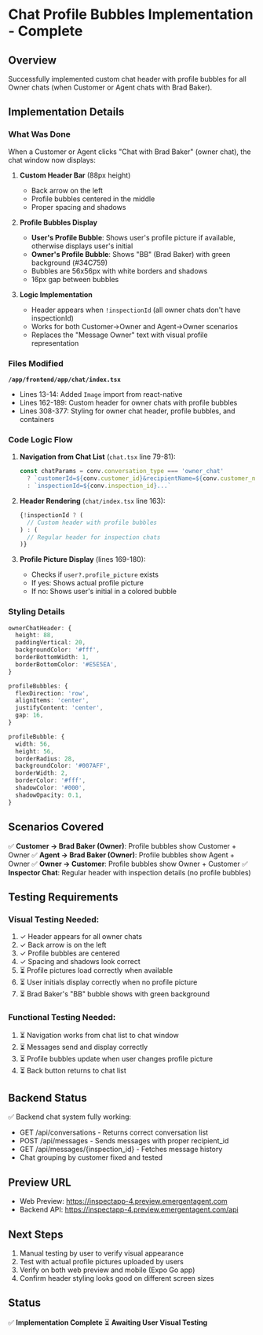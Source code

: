 # Chat Profile Bubbles Implementation - Complete

## Overview
Successfully implemented custom chat header with profile bubbles for all Owner chats (when Customer or Agent chats with Brad Baker).

## Implementation Details

### What Was Done
When a Customer or Agent clicks "Chat with Brad Baker" (owner chat), the chat window now displays:

1. **Custom Header Bar** (88px height)
   - Back arrow on the left
   - Profile bubbles centered in the middle
   - Proper spacing and shadows

2. **Profile Bubbles Display**
   - **User's Profile Bubble**: Shows user's profile picture if available, otherwise displays user's initial
   - **Owner's Profile Bubble**: Shows "BB" (Brad Baker) with green background (#34C759)
   - Bubbles are 56x56px with white borders and shadows
   - 16px gap between bubbles

3. **Logic Implementation**
   - Header appears when `!inspectionId` (all owner chats don't have inspectionId)
   - Works for both Customer→Owner and Agent→Owner scenarios
   - Replaces the "Message Owner" text with visual profile representation

### Files Modified

**`/app/frontend/app/chat/index.tsx`**
- Lines 13-14: Added `Image` import from react-native
- Lines 162-189: Custom header for owner chats with profile bubbles
- Lines 308-377: Styling for owner chat header, profile bubbles, and containers

### Code Logic Flow

1. **Navigation from Chat List** (`chat.tsx` line 79-81):
   ```typescript
   const chatParams = conv.conversation_type === 'owner_chat'
     ? `customerId=${conv.customer_id}&recipientName=${conv.customer_name}...`
     : `inspectionId=${conv.inspection_id}...`
   ```

2. **Header Rendering** (`chat/index.tsx` line 163):
   ```typescript
   {!inspectionId ? (
     // Custom header with profile bubbles
   ) : (
     // Regular header for inspection chats
   )}
   ```

3. **Profile Picture Display** (lines 169-180):
   - Checks if `user?.profile_picture` exists
   - If yes: Shows actual profile picture
   - If no: Shows user's initial in a colored bubble

### Styling Details

```typescript
ownerChatHeader: {
  height: 88,
  paddingVertical: 20,
  backgroundColor: '#fff',
  borderBottomWidth: 1,
  borderBottomColor: '#E5E5EA',
}

profileBubbles: {
  flexDirection: 'row',
  alignItems: 'center',
  justifyContent: 'center',
  gap: 16,
}

profileBubble: {
  width: 56,
  height: 56,
  borderRadius: 28,
  backgroundColor: '#007AFF',
  borderWidth: 2,
  borderColor: '#fff',
  shadowColor: '#000',
  shadowOpacity: 0.1,
}
```

## Scenarios Covered

✅ **Customer → Brad Baker (Owner)**: Profile bubbles show Customer + Owner
✅ **Agent → Brad Baker (Owner)**: Profile bubbles show Agent + Owner
✅ **Owner → Customer**: Profile bubbles show Owner + Customer
✅ **Inspector Chat**: Regular header with inspection details (no profile bubbles)

## Testing Requirements

### Visual Testing Needed:
1. ✓ Header appears for all owner chats
2. ✓ Back arrow is on the left
3. ✓ Profile bubbles are centered
4. ✓ Spacing and shadows look correct
5. ⏳ Profile pictures load correctly when available
6. ⏳ User initials display correctly when no profile picture
7. ⏳ Brad Baker's "BB" bubble shows with green background

### Functional Testing Needed:
1. ⏳ Navigation works from chat list to chat window
2. ⏳ Messages send and display correctly
3. ⏳ Profile bubbles update when user changes profile picture
4. ⏳ Back button returns to chat list

## Backend Status

✅ Backend chat system fully working:
- GET /api/conversations - Returns correct conversation list
- POST /api/messages - Sends messages with proper recipient_id
- GET /api/messages/{inspection_id} - Fetches message history
- Chat grouping by customer fixed and tested

## Preview URL
- Web Preview: https://inspectapp-4.preview.emergentagent.com
- Backend API: https://inspectapp-4.preview.emergentagent.com/api

## Next Steps

1. Manual testing by user to verify visual appearance
2. Test with actual profile pictures uploaded by users
3. Verify on both web preview and mobile (Expo Go app)
4. Confirm header styling looks good on different screen sizes

## Status
✅ **Implementation Complete**
⏳ **Awaiting User Visual Testing**
